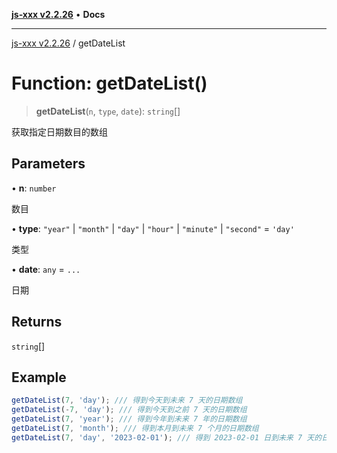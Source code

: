 [**js-xxx v2.2.26**](../README.md) • **Docs**

***

[js-xxx v2.2.26](../README.md) / getDateList

# Function: getDateList()

> **getDateList**(`n`, `type`, `date`): `string`[]

获取指定日期数目的数组

## Parameters

• **n**: `number`

数目

• **type**: `"year"` \| `"month"` \| `"day"` \| `"hour"` \| `"minute"` \| `"second"` = `'day'`

类型

• **date**: `any` = `...`

日期

## Returns

`string`[]

## Example

```ts
getDateList(7, 'day'); /// 得到今天到未来 7 天的日期数组
getDateList(-7, 'day'); /// 得到今天到之前 7 天的日期数组
getDateList(7, 'year'); /// 得到今年到未来 7 年的日期数组
getDateList(7, 'month'); /// 得到本月到未来 7 个月的日期数组
getDateList(7, 'day', '2023-02-01'); /// 得到 2023-02-01 日到未来 7 天的日期数组
```
